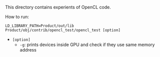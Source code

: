 This directory contains experients of OpenCL code.

How to run:
```
LD_LIBRARY_PATH=Product/out/lib Product/obj/contrib/opencl_test/opencl_test [option]
```
   - `[option]`
      - `-g`: prints devices inside GPU and check if they use same memory address
